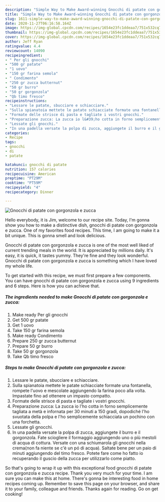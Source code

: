 ```yaml
---
description: "Simple Way to Make Award-winning Gnocchi di patate con gorgonzola e zucca"
title: "Simple Way to Make Award-winning Gnocchi di patate con gorgonzola e zucca"
slug: 1611-simple-way-to-make-award-winning-gnocchi-di-patate-con-gorgonzola-e-zucca
date: 2020-11-27T06:16:58.164Z
image: https://img-global.cpcdn.com/recipes/1654e23fc1ddeaa7/751x532cq70/gnocchi-di-patate-con-gorgonzola-e-zucca-recipe-main-photo.jpg
thumbnail: https://img-global.cpcdn.com/recipes/1654e23fc1ddeaa7/751x532cq70/gnocchi-di-patate-con-gorgonzola-e-zucca-recipe-main-photo.jpg
cover: https://img-global.cpcdn.com/recipes/1654e23fc1ddeaa7/751x532cq70/gnocchi-di-patate-con-gorgonzola-e-zucca-recipe-main-photo.jpg
author: Jeff Ryan
ratingvalue: 4.4
reviewcount: 14090
recipeingredient:
- " Per gli gnocchi"
- "500 gr patate"
- "1 uovo"
- "150 gr farina semola"
- " Condimento"
- "250 gr zucca butternut"
- "50 gr burro"
- "50 gr gorgonzola"
- "Qb timo fresco"
recipeinstructions:
- "Lessare le patate, sbucciare e schiacciare."
- "Sulla spianatoia mettete le patate schiacciate formate una fontanella, rompete l&#39;uovo e mescolate aggiungendo la farina poco alla volta. Impastate fino ad ottenere un impasto compatto."
- "Formate delle strisce di pasta e tagliate i vostri gnocchi."
- "Preparazione zucca: La zucca io l&#39;ho cotta in forno semplicemente tagliata a metà e infornata per 30 minuti a 150 gradi, dopodiché l&#39;ho svuotata della polpa e l&#39;ho semplicemente schiacciata un pochino con una forchetta."
- "Lessate gli gnocchi."
- "In una padella versate la polpa di zucca, aggiungete il burro e il gorgonzola. Fate sciogliere il formaggio aggiungendo uno o più mestoli di acqua di cottura. Versate con una schiumarola gli gnocchi nella crema(non fa niente se c&#39;è un pó di acqua). Saltate bene per un paio di minuti aggiungendo del timo fresco. Potete fare come ho fatto io recuperando il guscio della zucca per utilizzarlo come piatto."
categories:
- Recipe
tags:
- gnocchi
- di
- patate

katakunci: gnocchi di patate 
nutrition: 157 calories
recipecuisine: American
preptime: "PT29M"
cooktime: "PT59M"
recipeyield: "4"
recipecategory: Dinner

---
```



![Gnocchi di patate con gorgonzola e zucca](https://img-global.cpcdn.com/recipes/1654e23fc1ddeaa7/751x532cq70/gnocchi-di-patate-con-gorgonzola-e-zucca-recipe-main-photo.jpg)

Hello everybody, it is Jim, welcome to our recipe site. Today, I'm gonna show you how to make a distinctive dish, gnocchi di patate con gorgonzola e zucca. One of my favorites food recipes. This time, I am going to make it a bit unique. This is gonna smell and look delicious.



Gnocchi di patate con gorgonzola e zucca is one of the most well liked of current trending meals in the world. It is appreciated by millions daily. It's easy, it is quick, it tastes yummy. They're fine and they look wonderful. Gnocchi di patate con gorgonzola e zucca is something which I have loved my whole life.


To get started with this recipe, we must first prepare a few components. You can have gnocchi di patate con gorgonzola e zucca using 9 ingredients and 6 steps. Here is how you can achieve that.

<!--inarticleads1-->

##### The ingredients needed to make Gnocchi di patate con gorgonzola e zucca:

1. Make ready  Per gli gnocchi
1. Get 500 gr patate
1. Get 1 uovo
1. Take 150 gr farina semola
1. Make ready  Condimento
1. Prepare 250 gr zucca butternut
1. Prepare 50 gr burro
1. Take 50 gr gorgonzola
1. Take Qb timo fresco




<!--inarticleads2-->

##### Steps to make Gnocchi di patate con gorgonzola e zucca:

1. Lessare le patate, sbucciare e schiacciare.
1. Sulla spianatoia mettete le patate schiacciate formate una fontanella, rompete l&#39;uovo e mescolate aggiungendo la farina poco alla volta. Impastate fino ad ottenere un impasto compatto.
1. Formate delle strisce di pasta e tagliate i vostri gnocchi.
1. Preparazione zucca: La zucca io l&#39;ho cotta in forno semplicemente tagliata a metà e infornata per 30 minuti a 150 gradi, dopodiché l&#39;ho svuotata della polpa e l&#39;ho semplicemente schiacciata un pochino con una forchetta.
1. Lessate gli gnocchi.
1. In una padella versate la polpa di zucca, aggiungete il burro e il gorgonzola. Fate sciogliere il formaggio aggiungendo uno o più mestoli di acqua di cottura. Versate con una schiumarola gli gnocchi nella crema(non fa niente se c&#39;è un pó di acqua). Saltate bene per un paio di minuti aggiungendo del timo fresco. Potete fare come ho fatto io recuperando il guscio della zucca per utilizzarlo come piatto.




So that's going to wrap it up with this exceptional food gnocchi di patate con gorgonzola e zucca recipe. Thank you very much for your time. I am sure you can make this at home. There's gonna be interesting food in home recipes coming up. Remember to save this page on your browser, and share it to your family, colleague and friends. Thanks again for reading. Go on get cooking!
